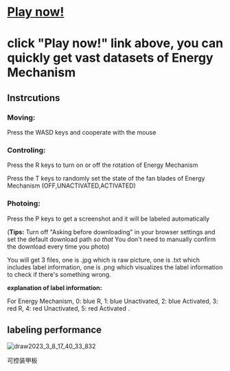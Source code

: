 # [Play now!](https://spphire.github.io/RM-labeling-tool/)

# click "Play now!" link above, you can quickly get vast datasets of Energy Mechanism

## Instrcutions

### Moving:

Press the WASD keys and cooperate with the mouse

### Controling:

Press the R keys to turn on or off the rotation of Energy Mechanism

Press the T keys to randomly set the state of the fan blades of Energy Mechanism (OFF,UNACTIVATED,ACTIVATED)

### Photoing:

Press the P keys to get a screenshot and it will be labeled automatically

(**Tips:** Turn off "Asking before downloading" in your browser settings and set the default download path *so that* You don't need to manually confirm the download every time you photo)

You will get 3 files, one is .jpg which is raw picture, one is .txt which includes label information, one is .png which visualizes the label information to check if there's something wrong.

**explanation of label information:**

For Energy Mechanism, 0: blue R, 1: blue Unactivated, 2: blue Activated, 3: red R, 4: red Unactivated, 5: red Activated .

## labeling performance

![draw2023_3_8_17_40_33_832](https://user-images.githubusercontent.com/56157591/223679161-afcae665-30b0-40bf-9553-21adc28698b2.png)

可控装甲板